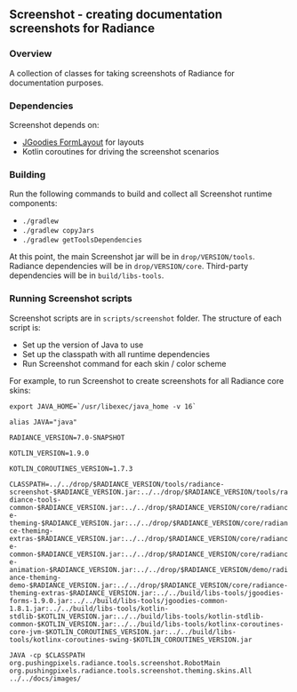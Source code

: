 ## Screenshot - creating documentation screenshots for Radiance

### Overview

A collection of classes for taking screenshots of Radiance for documentation purposes.

### Dependencies

Screenshot depends on:
* [JGoodies FormLayout](http://www.jgoodies.com/freeware/libraries/forms/) for layouts
* Kotlin coroutines for driving the screenshot scenarios

### Building

Run the following commands to build and collect all Screenshot runtime components:

* `./gradlew`
* `./gradlew copyJars`
* `./gradlew getToolsDependencies`

At this point, the main Screenshot jar will be in `drop/VERSION/tools`. Radiance dependencies will be in `drop/VERSION/core`. Third-party dependencies will be in `build/libs-tools`.

### Running Screenshot scripts

Screenshot scripts are in `scripts/screenshot` folder. The structure of each script is:

* Set up the version of Java to use
* Set up the classpath with all runtime dependencies
* Run Screenshot command for each skin / color scheme

For example, to run Screenshot to create screenshots for all Radiance core skins:

``` export JAVA_HOME=`/usr/libexec/java_home -v 16` ```

`alias JAVA="java"`

`RADIANCE_VERSION=7.0-SNAPSHOT`

`KOTLIN_VERSION=1.9.0`

`KOTLIN_COROUTINES_VERSION=1.7.3`

`CLASSPATH=../../drop/$RADIANCE_VERSION/tools/radiance-screenshot-$RADIANCE_VERSION.jar:../../drop/$RADIANCE_VERSION/tools/radiance-tools-common-$RADIANCE_VERSION.jar:../../drop/$RADIANCE_VERSION/core/radiance-theming-$RADIANCE_VERSION.jar:../../drop/$RADIANCE_VERSION/core/radiance-theming-extras-$RADIANCE_VERSION.jar:../../drop/$RADIANCE_VERSION/core/radiance-common-$RADIANCE_VERSION.jar:../../drop/$RADIANCE_VERSION/core/radiance-animation-$RADIANCE_VERSION.jar:../../drop/$RADIANCE_VERSION/demo/radiance-theming-demo-$RADIANCE_VERSION.jar:../../drop/$RADIANCE_VERSION/core/radiance-theming-extras-$RADIANCE_VERSION.jar:../../build/libs-tools/jgoodies-forms-1.9.0.jar:../../build/libs-tools/jgoodies-common-1.8.1.jar:../../build/libs-tools/kotlin-stdlib-$KOTLIN_VERSION.jar:../../build/libs-tools/kotlin-stdlib-common-$KOTLIN_VERSION.jar:../../build/libs-tools/kotlinx-coroutines-core-jvm-$KOTLIN_COROUTINES_VERSION.jar:../../build/libs-tools/kotlinx-coroutines-swing-$KOTLIN_COROUTINES_VERSION.jar`

`JAVA -cp $CLASSPATH org.pushingpixels.radiance.tools.screenshot.RobotMain org.pushingpixels.radiance.tools.screenshot.theming.skins.All ../../docs/images/`
